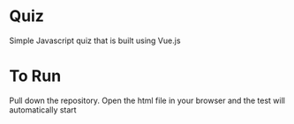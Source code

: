 # Quiz
Simple Javascript quiz that is built using Vue.js

# To Run
Pull down the repository. Open the html file in your browser and the test will automatically start
